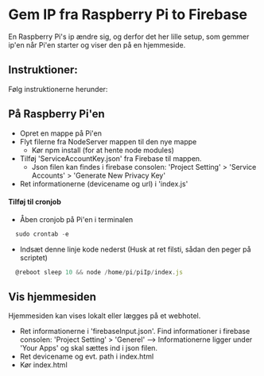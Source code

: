 # Gem IP fra Raspberry Pi to Firebase

En Raspberry Pi's ip ændre sig, og derfor det her lille setup, som gemmer ip'en når Pi'en starter og viser den på en hjemmeside. 




## Instruktioner: 

Følg instruktionerne herunder:


## På Raspberry Pi'en 
* Opret en mappe på Pi'en
* Flyt filerne fra NodeServer mappen til den nye mappe
  * Kør npm install (for at hente node modules)
* Tilføj 'ServiceAccountKey.json' fra Firebase til mappen. 
  * Json filen kan findes i firebase consolen: 'Project Setting' > 'Service Accounts' > 'Generate New Privacy Key'
* Ret informationerne (devicename og url) i 'index.js'

#### Tilføj til cronjob
* Åben cronjob på Pi'en i terminalen 
```javascript
  sudo crontab -e
```
* Indsæt denne linje kode nederst (Husk at ret filsti, sådan den peger på scriptet)
```javascript
  @reboot sleep 10 && node /home/pi/piIp/index.js 
```

## Vis hjemmesiden
Hjemmesiden kan vises lokalt eller lægges på et webhotel. 

* Ret informationerne i 'firebaseInput.json'. Find informationer i firebase consolen: 'Project Setting' > 'Generel' --> Informationerne ligger under 'Your Apps' og skal sættes ind i json filen. 
* Ret devicename og evt. path i index.html
* Kør index.html
